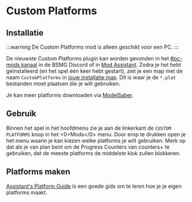 # Custom Platforms

## Installatie

:::warning De Custom Platforms mod is alleen geschikt voor een PC. :::

De nieuwste Custom Platforms plugin kan worden gevonden in het [#pc-mods kanaal](https://discord.gg/beatsabermods) in de BSMG Discord of in [Mod Assistant](https://github.com/Assistant/ModAssistant). Zodra je het hebt geïnstalleerd (en het spel één keer hebt gestart), ziet je een map met de naam `CustomPlatforms` in [jouw installatie map](/faq/install-folder.md). Dit is waar je de `*.plat` bestanden moet plaatsen die je wilt gebruiken.

Je kan meer platforms downloaden via [ModelSaber](https://modelsaber.com/Platforms/).

## Gebruik
Binnen het spel in het hoofdmenu zie je aan de linkerkant de `CUSTOM PLATFORMS` knop in het <0>Mods</0> menu. Door erop te drukken open je het menu waarin je kan kiezen welke platforms je wilt gebruiken. Merk op dat als je van plan bent om de Progress Counters van counters+ te gebruiken, dat de meeste platforms de middelste klok zullen blokkeren.

## Platforms maken
[Assistant's Platform Guide](./platforms-guide.md) is een goede gids om te leren hoe je je eigen platforms maakt.
